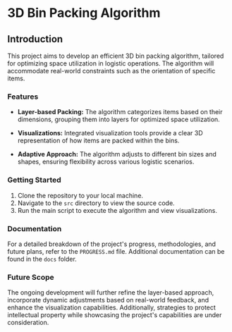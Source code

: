 # 3D Bin Packing Algorithm

## Introduction

This project aims to develop an efficient 3D bin packing algorithm, tailored for optimizing space utilization in logistic operations. The algorithm will accommodate real-world constraints such as the orientation of specific items.

### Features

- **Layer-based Packing:** The algorithm categorizes items based on their dimensions, grouping them into layers for optimized space utilization.
  
- **Visualizations:** Integrated visualization tools provide a clear 3D representation of how items are packed within the bins.
  
- **Adaptive Approach:** The algorithm adjusts to different bin sizes and shapes, ensuring flexibility across various logistic scenarios.

### Getting Started

1. Clone the repository to your local machine.
2. Navigate to the `src` directory to view the source code.
3. Run the main script to execute the algorithm and view visualizations.

### Documentation

For a detailed breakdown of the project's progress, methodologies, and future plans, refer to the `PROGRESS.md` file. Additional documentation can be found in the `docs` folder.

### Future Scope

The ongoing development will further refine the layer-based approach, incorporate dynamic adjustments based on real-world feedback, and enhance the visualization capabilities. Additionally, strategies to protect intellectual property while showcasing the project's capabilities are under consideration.

